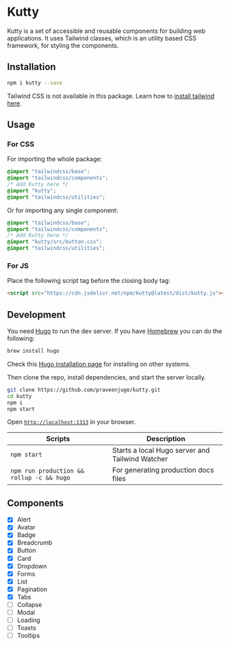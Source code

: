 # Kutty

Kutty is a set of accessible and reusable components for building web applications. It uses Tailwind classes, which is an utility based CSS framework, for styling the components.

## Installation

```sh
npm i kutty --save
```

Tailwind CSS is not available in this package. Learn how to [install tailwind here](https://tailwindcss.com/docs/installation/).

## Usage

### For CSS

For importing the whole package:

```css
@import "tailwindcss/base";
@import "tailwindcss/components";
/* Add Kutty here */
@import "kutty";
@import "tailwindcss/utilities";
```

Or for importing any single component:

```css
@import "tailwindcss/base";
@import "tailwindcss/components";
/* Add Kutty here */
@import "kutty/src/button.css";
@import "tailwindcss/utilities";
```

### For JS

Place the following script tag before the closing body tag:

```html
<script src="https://cdn.jsdelivr.net/npm/kutty@latest/dist/kutty.js"></script>
```

## Development

You need [Hugo](https://gohugo.io/) to run the dev server. If you have [Homebrew](https://brew.sh/) you can do the following:

```sh
brew install hugo
```

Check this [Hugo installation page](https://gohugo.io/getting-started/installing/) for installing on other systems.

Then clone the repo, install dependencies, and start the server locally.

```sh
git clone https://github.com/praveenjuge/kutty.git
cd kutty
npm i
npm start
```

Open [`http://localhost:1313`](http://localhost:1313) in your browser.

| Scripts                                   | Description                                     |
| ----------------------------------------- | ----------------------------------------------- |
| `npm start`                               | Starts a local Hugo server and Tailwind Watcher |
| `npm run production && rollup -c && hugo` | For generating production docs files            |

## Components

- [x] Alert
- [x] Avatar
- [x] Badge
- [x] Breadcrumb
- [x] Button
- [x] Card
- [x] Dropdown
- [x] Forms
- [x] List
- [x] Pagination
- [x] Tabs
- [ ] Collapse
- [ ] Modal
- [ ] Loading
- [ ] Toasts
- [ ] Tooltips
